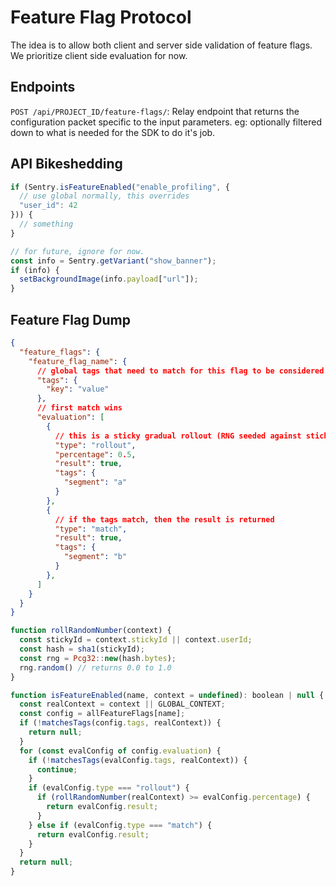 # Feature Flag Protocol

The idea is to allow both client and server side validation of feature flags.
We prioritize client side evaluation for now.

## Endpoints

``POST /api/PROJECT_ID/feature-flags/``:
    Relay endpoint that returns the configuration packet specific to the input
    parameters.  eg: optionally filtered down to what is needed for the SDK to
    do it's job.

## API Bikeshedding

```javascript
if (Sentry.isFeatureEnabled("enable_profiling", {
  // use global normally, this overrides
  "user_id": 42
})) {
  // something
}

// for future, ignore for now.
const info = Sentry.getVariant("show_banner");
if (info) {
  setBackgroundImage(info.payload["url"]);
}
```

## Feature Flag Dump

```json
{
  "feature_flags": {
    "feature_flag_name": {
      // global tags that need to match for this flag to be considered at all
      "tags": {
        "key": "value"
      },
      // first match wins
      "evaluation": [
        {
          // this is a sticky gradual rollout (RNG seeded against sticky-id)
          "type": "rollout",
          "percentage": 0.5,
          "result": true,
          "tags": {
            "segment": "a"
          }
        },
        {
          // if the tags match, then the result is returned
          "type": "match",
          "result": true,
          "tags": {
            "segment": "b"
          }
        },
      ]
    }
  }
}
```

```javascript
function rollRandomNumber(context) {
  const stickyId = context.stickyId || context.userId;
  const hash = sha1(stickyId);
  const rng = Pcg32::new(hash.bytes);
  rng.random() // returns 0.0 to 1.0
}

function isFeatureEnabled(name, context = undefined): boolean | null {
  const realContext = context || GLOBAL_CONTEXT;
  const config = allFeatureFlags[name];
  if (!matchesTags(config.tags, realContext)) {
    return null;
  }
  for (const evalConfig of config.evaluation) {
    if (!matchesTags(evalConfig.tags, realContext)) {
      continue;
    }
    if (evalConfig.type === "rollout") {
      if (rollRandomNumber(realContext) >= evalConfig.percentage) {
        return evalConfig.result;
      }
    } else if (evalConfig.type === "match") {
      return evalConfig.result;
    }
  }
  return null;
}
```

